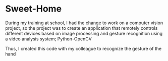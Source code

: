 # Sweet-Home
During my training at school, I had the change to work on a computer vision project, so the project was to create an application that remotely controls different devices based on image processing and gesture recognition using a video analysis system; Python-OpenCV

Thus, I created this code with my colleague to recognize the gesture of the hand
